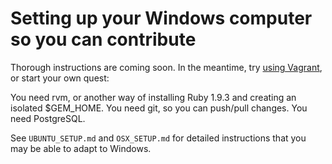 Setting up your Windows computer so you can contribute
======================================================

Thorough instructions are coming soon. In the meantime, try [using Vagrant](VAGRANT_SETUP.md), or start your own quest:

You need rvm, or another way of installing Ruby 1.9.3 and creating an isolated $GEM_HOME.
You need git, so you can push/pull changes.
You need PostgreSQL.

See `UBUNTU_SETUP.md` and `OSX_SETUP.md` for detailed instructions that you may be able to adapt to Windows.
